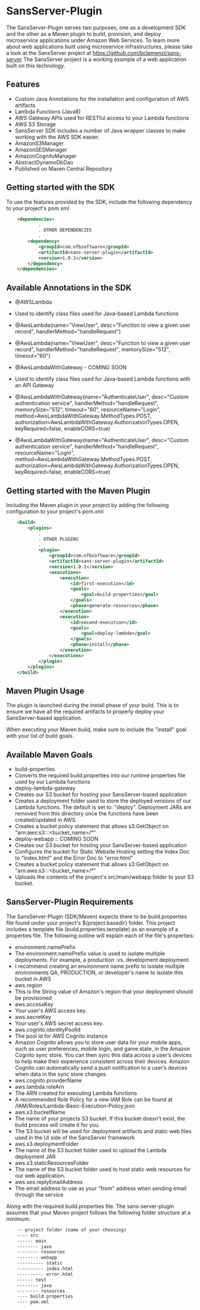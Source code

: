 # SansServer-Plugin
The SansServer-Plugin serves two purposes, one as a development SDK and the other as a Maven plugin to build, provision, and deploy microservice applications under Amazon Web Services.  To learn more about web applications built using microservice infrastructures, please take a look at the SansServer project at https://github.com/bclemenzi/sans-server  The SansServer project is a working example of a web application built on this technology.

Features
--------

  * Custom Java Annotations for the installation and configuration of AWS artifacts
   * Lambda Functions (Java8)
   * AWS Gateway APIs used for RESTful access to your Lambda functions
   * AWS S3 Storage
  * SansServer SDK includes a number of Java wrapper classes to make working with the AWS SDK easier.
   * AmazonS3Manager
   * AmazonSESManager
   * AmazonCognitoManager
   * AbstractDynamoDbDao
  * Published on Maven Central Repository
  
Getting started with the SDK
---------------
To use the features provided by the SDK, include the following dependency to your project's pom.xml
```xml
	<dependencies>
			.
			. OTHER DEPENDENCIES
			.
		<dependency>
			<groupId>com.nfbsoftware</groupId>
			<artifactId>sans-server-plugin</artifactId>
			<version>1.0.1</version>
		</dependency>
	</dependencies>
```

Available Annotations in the SDK
---------------
 * @AWSLambda
  * Used to identify class files used for Java-based Lambda functions
  * @AwsLambda(name="ViewUser", desc="Function to view a given user record", handlerMethod="handleRequest")
  * @AwsLambda(name="ViewUser", desc="Function to view a given user record", handlerMethod="handleRequest", memorySize="512", timeout="60")
  
 * @AwsLambdaWithGateway - COMING SOON
  * Used to identify class files used for Java-based Lambda functions with an API Gateway
  * @AwsLambdaWithGateway(name="AuthenticateUser", desc="Custom authentication service", handlerMethod="handleRequest", memorySize="512", timeout="60", resourceName="Login", method=AwsLambdaWithGateway.MethodTypes.POST, authorization=AwsLambdaWithGateway.AuthorizationTypes.OPEN, keyRequired=false, enableCORS=true)
  * @AwsLambdaWithGateway(name="AuthenticateUser", desc="Custom authentication service", handlerMethod="handleRequest", resourceName="Login", method=AwsLambdaWithGateway.MethodTypes.POST, authorization=AwsLambdaWithGateway.AuthorizationTypes.OPEN, keyRequired=false, enableCORS=true)
  
Getting started with the Maven Plugin
---------------
Including the Maven plugin in your project by adding the following configuration to your project's pom.xml

```xml
	<build>
		<plugins>
			.
			. OTHER PLUGINS
			.
			<plugin>
                <groupId>com.nfbsoftware</groupId>
				<artifactId>sans-server-plugin</artifactId>
				<version>1.0.1</version>
            	<executions>
                	<execution>
                		<id>first-execution</id>
                    	<goals>
                        	<goal>build-properties</goal>
                    	</goals>
                    	<phase>generate-resources</phase>
                	</execution>
                	<execution>
                		<id>second-execution</id>
                    	<goals>
                        	<goal>deploy-lambda</goal>
                    	</goals>
                    	<phase>install</phase>
                	</execution>
            	</executions>
            </plugin>
		</plugins>
	</build>
```

Maven Plugin Usage
--------
The plugin is launched during the install phase of your build.  This is to ensure we have all the required artifacts to properly deploy your SansServer-based application.  

When executing your Maven build, make sure to include the "install" goal with your list of build goals.

Available Maven Goals
--------
 * build-properties
  * Converts the required build.properties into our runtime properties file used by our Lambda functions
 * deploy-lambda-gateway
  * Creates our S3 bucket for hosting your SansServer-based application
  * Creates a deployment folder used to store the deployed versions of our Lambda functions.  The default is set to:  "deploy".  Deployment JARs are removed from this directory once the functions have been created/updated in AWS.
  * Creates a bucket policy statement that allows s3:GetObject on "arn:aws:s3:::<bucket_name>/*"
 * deploy-webapp :: COMING SOON
  * Creates our S3 bucket for hosting your SansServer-based application
  * Configures the bucket for Static Website Hosting setting the Index Doc to "index.html" and the Error Doc to "error.html"
  * Creates a bucket policy statement that allows s3:GetObject on "arn:aws:s3:::<bucket_name>/*"
  * Uploads the contents of the project's src/main/webapp folder to your S3 bucket.

SansServer-Plugin Requirements
--------
The SansServer-Plugin (SDK/Maven) expects there to be build.properties file found under your project's ${project.basedir} folder.  This project includes a template file (build.properties.template) as an example of a properties file.  The following outline will explain each of the file's properties:

 * environment.namePrefix
  * The environment.namePrefix value is used to isolate multiple deployments.  For example, a production .vs. development deployment.
  * I recommend creating an environment name prefix to isolate multiple environments QA, PRODUCTION, or developer's name to isolate this bucket in AWS
 * aws.region
  * This is the String value of Amazon's region that your deployment should be provisioned
 * aws.accessKey
  * Your user's AWS access key.
 * aws.secretKey
  * Your user's AWS secret access key.
 * aws.cognito.identityPoolId
  * The pool id for AWS Cognito instance
  * Amazon Cognito allows you to store user data for your mobile apps, such as user preferences, mobile login, and game state, in the Amazon Cognito sync store. You can then sync this data across a user’s devices to help make their experience consistent across their devices. Amazon Cognito can automatically send a push notification to a user’s devices when data in the sync store changes.
 * aws.cognito.providerName
 * aws.lambda.roleArn
  * The ARN created for executing Lambda functions
  * A recommended Role Policy for a new IAM Role can be found at /IAM/Roles/Lambda-Basic-Execution-Policy.json
 * aws.s3.bucketName
  * The name of your projects S3 bucket.  If this bucket doesn't exist, the build process will create it for you.
  * The S3 bucket will be used for deployment artifacts and static web files used in the UI side of the SansServer framework 
 * aws.s3.deploymentFolder
  * The name of the S3 bucket folder used to upload the Lambda deployment JAR
 * aws.s3.staticResourcesFolder
  * The name of the S3 bucket folder used to host static web resources for our web application.
 * aws.ses.replyEmailAddress
  * The email address to use as your "from" address when sending email through the service

Along with the required build.properties file.  The sans-server-plugin assumes that your Maven project follows the following folder structure at a minimum:

```xml
	-- project folder (name of your choosing)
	---- src
	------ main
	-------- java
	-------- resources
	-------- webapp
	---------- static
	---------- index.html
	---------- error.html
	------ test
	-------- java
	-------- resources
	---- build.properties
	---- pom.xml
```


  
  